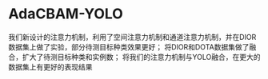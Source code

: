 # AdaCBAM-YOLO
我们新设计的注意力机制，利用了空间注意力机制和通道注意力机制，并在DIOR数据集上做了实验，部分待测目标种类效果更好；
将DIOR和DOTA数据集做了融合，扩大了待测目标种类和实例数；
将我们的注意力机制与YOLO融合，在更大的数据集上有更好的表现结果
